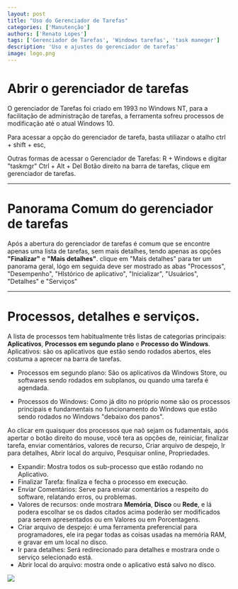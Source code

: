```yaml
---
layout: post
title: "Uso do Gerenciador de Tarefas"
categories: ['Manutenção']
authors: ['Renato Lopes'] 
tags: ['Gerenciador de Tarefas', 'Windows tarefas', 'task maneger']
description: 'Uso e ajustes do gerenciador de tarefas'
image: logo.png
---
```

# Abrir o gerenciador de tarefas
O gerenciador de Tarefas foi criado em 1993 no Windows NT, para  a facilitação de administração de tarefas, a ferramenta sofreu processos de modificação até o atual Windows 10.

Para acessar a opção do gerenciador de tarefa, basta utiliazar o atalho ctrl + shift + esc,

Outras formas de acessar o Gerenciador de Tarefas:
R + Windows e digitar "taskmgr"
Ctrl + Alt + Del 
Botão direito na barra de tarefas, clique em gerenciador de tarefas.

---

# Panorama Comum do gerenciador de tarefas
Após a abertura do gerenciador de tarefas é comum que se encontre apenas uma lista de tarefas, sem mais detalhes, tendo apenas as opções **"Finalizar"** e **"Mais detalhes"**.
clique em "Mais detalhes" para ter um panorama geral, lógo em seguida deve ser mostrado as abas "Processos", "Desempenho", "HIstórico de aplicativo", "Inicializar", "Usuários", "Detalhes" e "Serviços"

---

# Processos, detalhes e serviços.
A lista de processos tem habitualmente três listas de categorias principais: **Aplicativos**, **Processos em segundo plano** e **Processo do Windows**.
Aplicativos: são os aplicativos que estão sendo rodados abertos, eles costuma a aprecer na barra de tarefas.

* Processos em segundo plano: São os aplicativos da Windows Store, ou softwares sendo rodados em subplanos, ou quando uma tarefa é agendada.

* Processos do Windows: Como já dito no próprio nome são os processos principais e fundamentais no funcionamento do Windows que estão sendo rodados no Windows "debaixo dos panos".

Ao clicar em quaisquer dos processos que naõ sejam os fudamentais, após apertar o botão direito do mouse, você tera as opções de, reiniciar, finalizar tarefa, enviar comentários, valores de recurso, Criar arquivo de despejo, Ir para detalhes, Abrir local do arquivo, Pesquisar online, Propriedades.

* Expandir: Mostra todos os sub-processo que estão rodando no Aplicativo.
* Finalizar Tarefa: finaliza e fecha o processo em execução.
* Enviar Comentários: Serve para enviar comentários a respeito do software, relatando erros, ou problemas.
* Valores de recursos: onde mostrara **Memória**, **Disco** ou **Rede**, e lá podera escolhar se os dados citados acima poderão ser modificados para serem apresentados ou em Valores ou em Porcentagens.
* Criar arquivo de despejo: é uma ferramenta preferencial para programadores, ele ira pegar todas as coisas usadas na memória RAM, e gravar em um local no disco.
* Ir para detalhes: Será redirecionado para detalhes e mostrara onde o serviço selecionado está.
* Abrir local do arquivo: mostra onde o aplicativo está salvo no dísco. 

![](/42/images/post/nome.jpg)
